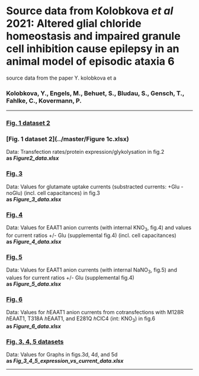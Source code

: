# Source data from Kolobkova <i>et al</i> 2021: Altered glial chloride homeostasis and impaired granule cell inhibition cause epilepsy in an animal model of episodic ataxia 6
source data from the paper Y. kolobkova et a
  
### Kolobkova, Y., Engels, M., Behuet, S., Bludau, S., Gensch, T., Fahlke, C., Kovermann, P.
-------------------------------------------------------------------------------------------------------------------------
  
### [Fig. 1 dataset 2](../master/test.xlsx)

### [Fig. 1 dataset 2](../master/Figure 1c.xlsx)
Data: Transfection rates/protein expression/glykolysation in fig.2   
<b>as <i>Figure2_data.xlsx</i></b>
 
### [Fig. 3](../master/Figure_3_data.xlsx)
Data: Values for glutamate uptake currents (substracted currents: +Glu - noGlu) (incl. cell capacitances) in fig.3   
<b>as <i>Figure_3_data.xlsx</i></b>  


### [Fig. 4](../master/Figure_4_data-xlsx)
Data: Values for EAAT1 anion currents (with internal KNO<sub>3</sub>, fig.4) and values for current ratios +/- Glu (supplemental fig.4) (incl. cell capacitances)  
<b>as <i>Figure_4_data.xlsx</i></b>  


### [Fig. 5](../master/Figure_5_data.xlsx)
Data: Values for EAAT1 anion currents (with internal NaNO<sub>3</sub>, fig.5) and values for current ratios +/- Glu (supplemental fig.4)  
<b>as <i>Figure_5_data.xlsx</i></b>

### [Fig. 6](../master/Figure_6_data.xlsx)
Data: Values for <i>h</i>EAAT1 anion currents from cotransfections with M128R <i>h</i>EAAT1, T318A <i>h</i>EAAT1, and E281Q <i>h</i>ClC4 (int: KNO<sub>3</sub>) in fig.6  
<b>as <i>Figure_6_data.xlsx</i></b>


### [Fig. 3, 4, 5 datasets](../master/Fig_3_4_5_expression_vs_current_data.xlsx)
Data: Values for Graphs in figs.3d, 4d, and 5d  
<b>as <i>Fig_3_4_5_expression_vs_current_data.xlsx</i></b>

------------------------------------------------------------------------------------------------------------------------

#
